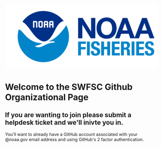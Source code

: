 ![profile/noaa_fisheries_logoh.png](https://github.com/SWFSC/.github/blob/0a09ab0a9c347e2ebe612d7f5a457b6d8bafa663/profile/noaa_fisheries_logoh.png)
# Welcome to the SWFSC Github Organizational Page
## If you are wanting to join please submit a helpdesk ticket and we'll inivte you in.
You'll want to already have a GitHub account associated with your @noaa.gov email address and using GitHub's 2 factor authentication.
